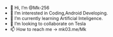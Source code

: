 - 👋 Hi, I’m @Mk-256 
- 👀 I’m interested in Coding,Android Developing.
- 🌱 I’m currently learning Artificial Inteligence.
- 💞️ I’m looking to collaborate on Tesla
- 📫 How to reach me -> mk03.me/Mk

<!---
Mk-256/Mk-256 is a ✨ special ✨ repository because its `README.md` (this file) appears on your GitHub profile.
You can click the Preview link to take a look at your changes.
--->
